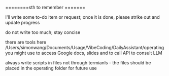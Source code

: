 ========sth to remember =======

I'll write some to-do item or request; once it is done, please strike out and update progress

do not write too much; stay concise

there are tools here /Users/simonwang/Documents/Usage/VibeCoding/DailyAssistant/operating you might use to access Google docs, slides and to call API to consult LLM

always write scripts in files not through termianls - the files should be placed in the operating folder for future use
